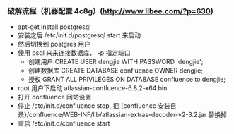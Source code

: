 ### 破解流程（机器配置 4c8g）(http://www.llbee.com/?p=630)

*   apt-get install postgresql
*   安装之后 /etc/init.d/postgresql start 来启动
*   然后切换到 postgres 用户
*   使用 psql 来来连接数据库， -p 指定端口
    *   创建用户 CREATE USER dengjie WITH PASSWORD 'dengjie';
    *   创建数据库 CREATE DATABASE confluence OWNER dengjie;
    *   授权 GRANT ALL PRIVILEGES ON DATABASE confluence to dengjie;
*   root 用户下启动 atlassian-confluence-6.8.2-x64.bin
*   打开 confluence 网站设置
*   停止 /etc/init.d/confluence stop, 把 {confluence 安装目录}/confluence/WEB-INF/lib/atlassian-extras-decoder-v2-3.2.jar 替换掉
*   重启 /etc/init.d/confluence start
